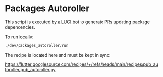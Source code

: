# Packages Autoroller

This script is executed [by a LUCI bot][luci] to generate PRs updating package
dependencies.

To run locally:

```sh
./dev/packages_autoroller/run
```

The recipe is located here and must be kept in sync:

<https://flutter.googlesource.com/recipes/+/refs/heads/main/recipes/pub_autoroller/pub_autoroller.py>

[luci]: https://ci.chromium.org/ui/p/flutter/builders/prod/Linux%20packages_autoroller
